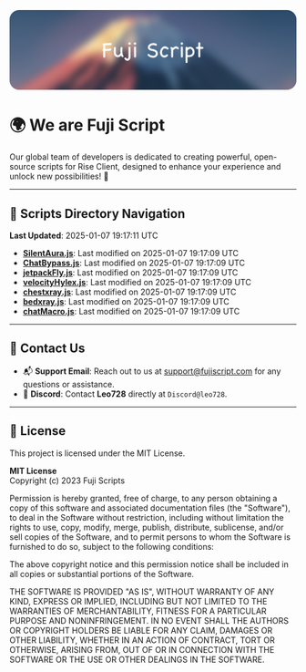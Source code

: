 ![Banner](.github/b.webp)

# 🌍 **We are Fuji Script**

Our global team of developers is dedicated to creating powerful, open-source scripts for Rise Client, designed to enhance your experience and unlock new possibilities! 🌟

---
<!-- SCRIPTS_NAVIGATION_START -->
## 📂 **Scripts Directory Navigation**

**Last Updated**: 2025-01-07 19:17:11 UTC

- **[SilentAura.js](scripts/SilentAura.js)**: Last modified on 2025-01-07 19:17:09 UTC
- **[ChatBypass.js](scripts/ChatBypass.js)**: Last modified on 2025-01-07 19:17:09 UTC
- **[jetpackFly.js](scripts/jetpackFly.js)**: Last modified on 2025-01-07 19:17:09 UTC
- **[velocityHylex.js](scripts/velocityHylex.js)**: Last modified on 2025-01-07 19:17:09 UTC
- **[chestxray.js](scripts/chestxray.js)**: Last modified on 2025-01-07 19:17:09 UTC
- **[bedxray.js](scripts/bedxray.js)**: Last modified on 2025-01-07 19:17:09 UTC
- **[chatMacro.js](scripts/chatMacro.js)**: Last modified on 2025-01-07 19:17:09 UTC

<!-- SCRIPTS_NAVIGATION_END -->

---

## 💬 **Contact Us**  
- 📬 **Support Email**: Reach out to us at [support@fujiscript.com](mailto:support@fujiscript.com) for any questions or assistance.  
- 💬 **Discord**: Contact **Leo728** directly at `Discord@leo728`.

---

## 📜 **License**

This project is licensed under the MIT License.  

**MIT License**  
Copyright (c) 2023 Fuji Scripts  

Permission is hereby granted, free of charge, to any person obtaining a copy of this software and associated documentation files (the "Software"), to deal in the Software without restriction, including without limitation the rights to use, copy, modify, merge, publish, distribute, sublicense, and/or sell copies of the Software, and to permit persons to whom the Software is furnished to do so, subject to the following conditions:  

The above copyright notice and this permission notice shall be included in all copies or substantial portions of the Software.  

THE SOFTWARE IS PROVIDED "AS IS", WITHOUT WARRANTY OF ANY KIND, EXPRESS OR IMPLIED, INCLUDING BUT NOT LIMITED TO THE WARRANTIES OF MERCHANTABILITY, FITNESS FOR A PARTICULAR PURPOSE AND NONINFRINGEMENT. IN NO EVENT SHALL THE AUTHORS OR COPYRIGHT HOLDERS BE LIABLE FOR ANY CLAIM, DAMAGES OR OTHER LIABILITY, WHETHER IN AN ACTION OF CONTRACT, TORT OR OTHERWISE, ARISING FROM, OUT OF OR IN CONNECTION WITH THE SOFTWARE OR THE USE OR OTHER DEALINGS IN THE SOFTWARE.  
